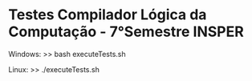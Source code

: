 # Testes Compilador Lógica da Computação - 7°Semestre INSPER

Windows:
    >> bash executeTests.sh

Linux:
    >> ./executeTests.sh
